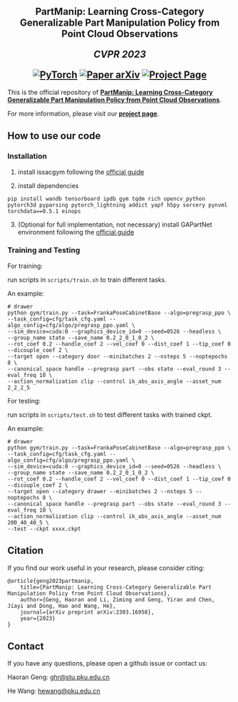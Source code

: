 <h2 align="center">
  <b>PartManip: Learning Cross-Category Generalizable Part Manipulation Policy from Point Cloud Observations</b>

  <b><i>CVPR 2023</i></b>


<div align="center">
    <a href="https://cvpr.thecvf.com/virtual/2023/poster/22553" target="_blank">
    <img src="https://img.shields.io/badge/CVPR 2023-Conference Paper-red" alt="PyTorch"/></a>
    <a href="https://arxiv.org/abs/2303.16958" target="_blank">
    <img src="https://img.shields.io/badge/Paper-arXiv-green" alt="Paper arXiv"></a>
    <a href="https://pku-epic.github.io/PartManip/" target="_blank">
    <img src="https://img.shields.io/badge/Page-PartManip-blue" alt="Project Page"/></a>
</div>

</h2>

This is the official repository of [**PartManip: Learning Cross-Category Generalizable Part Manipulation Policy from Point Cloud Observations**](https://arxiv.org/abs/2303.16958).

For more information, please visit our [**project page**](https://pku-epic.github.io/PartManip/).

## How to use our code

### Installation

1. install issacgym following the [official guide](https://developer.nvidia.com/isaac-gym)

2. install dependencies
```
pip install wandb tensorboard ipdb gym tqdm rich opencv_python pytorch3d pyparsing pytorch_lightning addict yapf h5py sorcery pynvml torchdata==0.5.1 einops
```

3. (Optional for full implementation, not necessary) install GAPartNet environment following the [official guide](https://github.com/geng-haoran/GAPartNet_env)

### Training and Testing

For training:

run scripts in `scripts/train.sh` to train different tasks.

An example:
```
# drawer
python gym/train.py --task=FrankaPoseCabinetBase --algo=pregrasp_ppo \
--task_config=cfg/task_cfg.yaml --algo_config=cfg/algo/pregrasp_ppo.yaml \
--sim_device=cuda:0 --graphics_device_id=0 --seed=0526 --headless \
--group_name state --save_name 0.2_2_0_1_0_2 \
--rot_coef 0.2 --handle_coef 2 --vel_coef 0 --dist_coef 1 --tip_coef 0 --dicouple_coef 2 \
--target open --category door --minibatches 2 --nsteps 5 --noptepochs 8 \
--canonical_space handle --pregrasp part --obs state --eval_round 3 --eval_freq 10 \
--action_normalization clip --control ik_abs_axis_angle --asset_num 2_2_2_5
```

For testing:

run scripts in `scripts/test.sh` to test different tasks with trained ckpt.

An example:
```
# drawer
python gym/train.py --task=FrankaPoseCabinetBase --algo=pregrasp_ppo \
--task_config=cfg/task_cfg.yaml --algo_config=cfg/algo/pregrasp_ppo.yaml \
--sim_device=cuda:0 --graphics_device_id=0 --seed=0526 --headless \
--group_name state --save_name 0.2_2_0_1_0_2 \
--rot_coef 0.2 --handle_coef 2 --vel_coef 0 --dist_coef 1 --tip_coef 0 --dicouple_coef 2 \
--target open --category drawer --minibatches 2 --nsteps 5 --noptepochs 8 \
--canonical_space handle --pregrasp part --obs state --eval_round 3 --eval_freq 10 \
--action_normalization clip --control ik_abs_axis_angle --asset_num 200_40_40_5 \
--test --ckpt xxxx.ckpt
```

## Citation
If you find our work useful in your research, please consider citing:

```
@article{geng2023partmanip,
    title={PartManip: Learning Cross-Category Generalizable Part Manipulation Policy from Point Cloud Observations},
    author={Geng, Haoran and Li, Ziming and Geng, Yiran and Chen, Jiayi and Dong, Hao and Wang, He},
    journal={arXiv preprint arXiv:2303.16958},
    year={2023}
}
```

## Contact
If you have any questions, please open a github issue or contact us:

Haoran Geng: ghr@stu.pku.edu.cn

He Wang: hewang@pku.edu.cn
